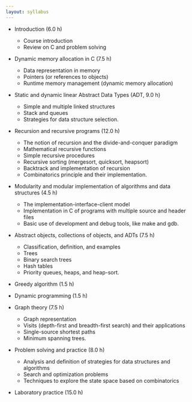 ```yaml
---
layout: syllabus
---
```


* Introduction (6.0 h)
	* Course introduction
	* Review on C and problem solving

* Dynamic memory allocation in C (7.5 h)
	* Data representation in memory
	* Pointers (or references to objects)
	* Runtime memory management (dynamic memory allocation)

* Static and dynamic linear Abstract Data Types (ADT, 9.0 h)
	* Simple and multiple linked structures
	* Stack and queues
	* Strategies for data structure selection.

* Recursion and recursive programs (12.0 h)
	* The notion of recursion and the divide-and-conquer paradigm
	* Mathematical recursive functions
	* Simple recursive procedures
	* Recursive sorting (mergesort, quicksort, heapsort)
	* Backtrack and implementation of recursion
	* Combinatorics principle and their implementation.

* Modularity and modular implementation of algorithms and data structures (4.5 h)
	* The implementation-interface-client model
	* Implementation in C of programs with multiple source and header files
	* Basic use of development and debug tools, like make and gdb.

* Abstract objects, collections of objects, and ADTs (7.5 h)
	* Classification, definition, and examples
	* Trees
	* Binary search trees
	* Hash tables
	* Priority queues, heaps, and heap-sort.

* Greedy algorithm (1.5 h)

* Dynamic programming (1.5 h)

* Graph theory (7.5 h)
	* Graph representation
	* Visits (depth-first and breadth-first search) and their applications
	* Single-source shortest paths
	* Minimum spanning trees.

* Problem solving and practice (8.0 h)
	* Analysis and definition of strategies for data structures and algorithms
	* Search and optimization problems
	* Techniques to explore the state space based on combinatorics

* Laboratory practice (15.0 h)
